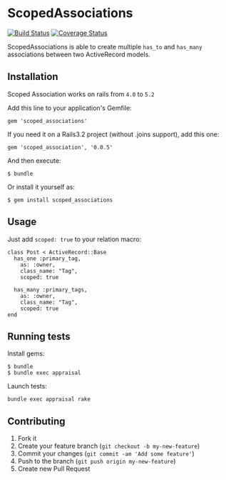 # ScopedAssociations

[![Build Status](https://travis-ci.org/stefanoverna/scoped_associations.png?branch=master)](https://travis-ci.org/stefanoverna/scoped_associations)
[![Coverage Status](https://coveralls.io/repos/stefanoverna/scoped_associations/badge.png?branch=master)](https://coveralls.io/r/stefanoverna/scoped_associations?branch=master)

ScopedAssociations is able to create multiple `has_to` and `has_many`
associations between two ActiveRecord models.

## Installation
Scoped Association works on rails from `4.0` to `5.2`

Add this line to your application's Gemfile:

    gem 'scoped_associations'

If you need it on a Rails3.2 project (without .joins support), add this one:

    gem 'scoped_association', '0.0.5'

And then execute:

    $ bundle

Or install it yourself as:

    $ gem install scoped_associations

## Usage

Just add `scoped: true` to your relation macro:

```
class Post < ActiveRecord::Base
  has_one :primary_tag,
    as: :owner,
    class_name: "Tag",
    scoped: true

  has_many :primary_tags,
    as: :owner,
    class_name: "Tag",
    scoped: true
end
```

## Running tests

Install gems:

```
$ bundle
$ bundle exec appraisal
```

Launch tests:

```
bundle exec appraisal rake
```

## Contributing

1. Fork it
2. Create your feature branch (`git checkout -b my-new-feature`)
3. Commit your changes (`git commit -am 'Add some feature'`)
4. Push to the branch (`git push origin my-new-feature`)
5. Create new Pull Request
